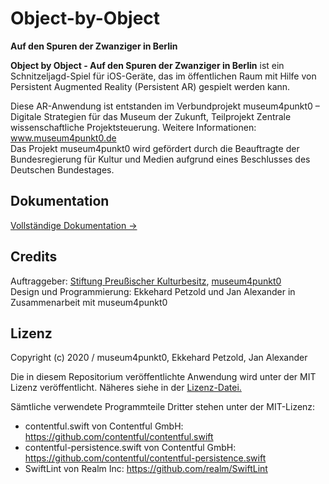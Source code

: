 # Object-by-Object

__Auf den Spuren der Zwanziger in Berlin__

__Object by Object - Auf den Spuren der Zwanziger in Berlin__ ist ein Schnitzeljagd-Spiel für iOS-Geräte, das im öffentlichen Raum mit Hilfe von Persistent Augmented Reality (Persistent AR) gespielt werden kann. </br>

Diese AR-Anwendung ist entstanden im Verbundprojekt museum4punkt0 – Digitale Strategien für das Museum der Zukunft, Teilprojekt Zentrale wissenschaftliche Projektsteuerung. Weitere Informationen: www.museum4punkt0.de </br>
Das Projekt museum4punkt0 wird gefördert durch die Beauftragte der Bundesregierung für Kultur und Medien aufgrund eines Beschlusses des Deutschen Bundestages. </br>

## Dokumentation

[Vollständige Dokumentation &#8594;](https://ekkip.github.io/zwanzig-ar-doc/)


## Credits

Auftraggeber: [Stiftung Preußischer Kulturbesitz](https://www.preussischer-kulturbesitz.de), [museum4punkt0](https://www.museum4punkt0.de)</br>
Design und Programmierung: Ekkehard Petzold und Jan Alexander in Zusammenarbeit mit museum4punkt0 </br>

## Lizenz

Copyright (c) 2020 / museum4punkt0, Ekkehard Petzold, Jan Alexander

Die in diesem Repositorium veröffentlichte Anwendung wird unter der MIT Lizenz veröffentlicht. Näheres siehe in der [Lizenz-Datei.](https://github.com/museum4punkt0/Object-by-Object/blob/master/LICENSE)

Sämtliche verwendete Programmteile Dritter stehen unter der MIT-Lizenz: </br>

* contentful.swift von Contentful GmbH: https://github.com/contentful/contentful.swift </br>
* contentful-persistence.swift von Contentful GmbH: https://github.com/contentful/contentful-persistence.swift </br>
* SwiftLint von Realm Inc: https://github.com/realm/SwiftLint </br>
 

